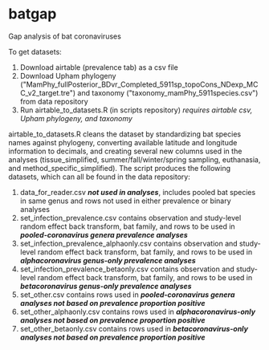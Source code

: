 # batgap
Gap analysis of bat coronaviruses

To get datasets:
1) Download airtable (prevalence tab) as a csv file
2) Download Upham phylogeny ("MamPhy_fullPosterior_BDvr_Completed_5911sp_topoCons_NDexp_MCC_v2_target.tre") and taxonomy ("taxonomy_mamPhy_5911species.csv") from data repository
3) Run airtable_to_datasets.R (in scripts repository) *requires airtable csv, Upham phylogeny, and taxonomy*

airtable_to_datasets.R cleans the dataset by standardizing bat species names against phylogeny, converting available latitude and longitude information to decimals, and creating several new columns used in the analyses (tissue_simplified, summer/fall/winter/spring sampling, euthanasia, and method_specific_simplified).
The script produces the following datasets, which can all be found in the data repository:
1) data_for_reader.csv ***not used in analyses***, includes pooled bat species in same genus and rows not used in either prevalence or binary analyses
2) set_infection_prevalence.csv contains observation and study-level random effect back transform, bat family, and rows to be used in ***pooled-coronavirus genera prevalence analyses***
3) set_infection_prevalence_alphaonly.csv contains observation and study-level random effect back transform, bat family, and rows to be used in ***alphacoronavirus genus-only prevalence analyses***
4) set_infection_prevalence_betaonly.csv contains observation and study-level random effect back transform, bat family, and rows to be used in ***betacoronavirus genus-only prevalence analyses***
5) set_other.csv contains rows used in ***pooled-coronavirus genera analyses not based on prevalence proportion positive***
6) set_other_alphaonly.csv contains rows used in ***alphacoronavirus-only analyses not based on prevalence proportion positive***
7) set_other_betaonly.csv contains rows used in ***betacoronavirus-only analyses not based on prevalence proportion positive***
